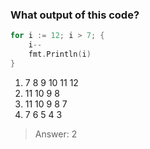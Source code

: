 ### What output of this code?

```go
for i := 12; i > 7; {
    i--
    fmt.Println(i)
}
```

1. 7 8 9 10 11 12
2. 11 10 9 8 
3. 11 10 9 8 7
3. 7 6 5 4 3

>Answer: 2